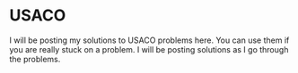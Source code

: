 # USACO
I will be posting my solutions to USACO problems here. You can use them if you are really stuck on a problem. I will be posting solutions as I go through the problems.
